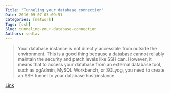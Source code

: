 ```yaml
---
Title: "Tunneling your database connection"
Date: 2016-09-07 03:09:51
Categories: [network]
Tags: [ssh]
Slug: tunneling-your-database-connection
Authors: sedlav
---
```


> Your database instance is not directly accessible from outside the environment. This is a good thing because a database cannot reliably maintain the security and patch levels like SSH can. However, it means that to access your database from an external database tool, such as pgAdmin, MySQL Workbench, or SQLyog, you need to create an SSH tunnel to your database host/instance.

[Link](https://support.cloud.engineyard.com/hc/en-us/articles/205408088-Access-Your-Database-Remotely-Through-an-SSH-Tunnel)
